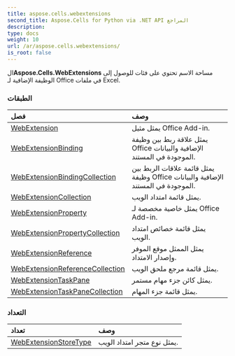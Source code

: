 ```yaml
---
title: aspose.cells.webextensions
second_title: Aspose.Cells for Python via .NET API المراجع
description:
type: docs
weight: 10
url: /ar/aspose.cells.webextensions/
is_root: false
---
```

 ال**Aspose.Cells.WebExtensions** مساحة الاسم تحتوي على فئات للوصول إلى الوظيفة الإضافية لـ Office في ملفات Excel.

###  الطبقات
| فصل| وصف|
| :- | :- |
| [WebExtension](/cells/python-net/ar/aspose.cells.webextensions/webextension) | يمثل مثيل Office Add-in.|
| [WebExtensionBinding](/cells/python-net/ar/aspose.cells.webextensions/webextensionbinding) | يمثل علاقة ربط بين وظيفة Office الإضافية والبيانات الموجودة في المستند.|
| [WebExtensionBindingCollection](/cells/python-net/ar/aspose.cells.webextensions/webextensionbindingcollection) |يمثل قائمة علاقات الربط بين وظيفة Office الإضافية والبيانات الموجودة في المستند.|
| [WebExtensionCollection](/cells/python-net/ar/aspose.cells.webextensions/webextensioncollection) | يمثل قائمة امتداد الويب.|
| [WebExtensionProperty](/cells/python-net/ar/aspose.cells.webextensions/webextensionproperty) | يمثل خاصية مخصصة لـ Office Add-in.|
| [WebExtensionPropertyCollection](/cells/python-net/ar/aspose.cells.webextensions/webextensionpropertycollection) | يمثل قائمة خصائص امتداد الويب.|
| [WebExtensionReference](/cells/python-net/ar/aspose.cells.webextensions/webextensionreference) | يمثل الممثل موقع الموفر وإصدار الامتداد.|
| [WebExtensionReferenceCollection](/cells/python-net/ar/aspose.cells.webextensions/webextensionreferencecollection) | يمثل قائمة مرجع ملحق الويب.|
| [WebExtensionTaskPane](/cells/python-net/ar/aspose.cells.webextensions/webextensiontaskpane) | يمثل كائن جزء مهام مستمر.|
| [WebExtensionTaskPaneCollection](/cells/python-net/ar/aspose.cells.webextensions/webextensiontaskpanecollection) | يمثل قائمة جزء المهام.|


###  التعداد
|تعداد| وصف|
| :- | :- |
| [WebExtensionStoreType](/cells/python-net/ar/aspose.cells.webextensions/webextensionstoretype) | يمثل نوع متجر امتداد الويب.|


